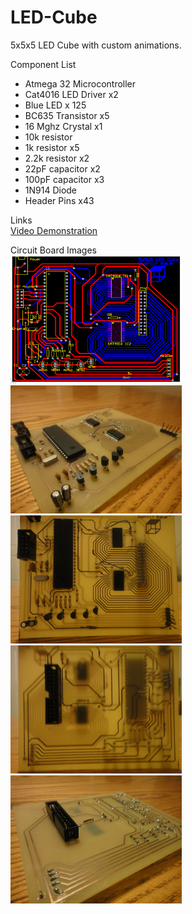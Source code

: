 # LED-Cube
5x5x5 LED Cube with custom animations.

Component List
* Atmega 32 Microcontroller
* Cat4016 LED Driver x2
* Blue LED x 125
* BC635 Transistor x5
* 16 Mghz Crystal x1
* 10k resistor
* 1k resistor x5
* 2.2k resistor x2
* 22pF capacitor x2
* 100pF capacitor x3
* 1N914 Diode
* Header Pins x43

Links  
[Video Demonstration](https://www.dropbox.com/s/ls7eiz1xcjy9bnx/5x5x5LedCube.MOV?dl=0 "5x5x5 Led Cube")

Circuit Board Images  
<img src = "Images/PCB_Layout.png" width = "274" height = "205">
<img src = "Images/DSC03021.jpg" width = "274" height = "205">
<img src = "Images/DSC03022.jpg" width = "274" height = "205">
<img src = "Images/DSC03023.jpg" width = "274" height = "205">
<img src = "Images/DSC03024.jpg" width = "274" height = "205">
